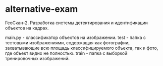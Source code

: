 # alternative-exam
ГеоСкан-2. Разработка системы детектирования и идентификации объектов на кадрах.

main.py - классификатор объектов на изображении.
test - папка с тестовыми изображениями, содержащая как фотографии, захватывающие всю площадь классифицируемого объекта, так и фото, где объект видно не полностью.
train - папка с выборкой тренировочных изображений.
